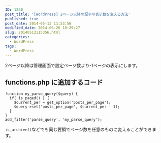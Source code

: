 ```yaml
---
ID: 1260
post_title: '[WordPress] 2ページ以降の記事の表示数を変える方法'
published: true
post_date: 2014-05-13 11:53:56
modified_date: 2014-06-20 10:29:27
slug: 20140513115356.html
categories:
  - WordPress
tags:
  - WordPress
---
```

2ページ以降は管理画面で設定ページ数より-1ページの表示にします。
<!--more-->
<h2>functions.php に追加するコード</h2>
<pre class="language-php"><code>function my_parse_query($query) {
  if( is_paged() ) {
    $current_per = get_option('posts_per_page');
    $query->set('posts_per_page', $current_per - 1);
  }
}
add_filter('parse_query', 'my_parse_query');</code></pre>

<code>is_archive()</code>などでも同じ要領でページ数を任意のものに変えることができます。